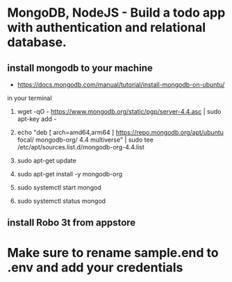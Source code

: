 # MongoDB, NodeJS - Build a todo app with authentication and relational database.

## install mongodb to your machine

- https://docs.mongodb.com/manual/tutorial/install-mongodb-on-ubuntu/

in your terminal

1. wget -qO - https://www.mongodb.org/static/pgp/server-4.4.asc | sudo apt-key add -

2. echo "deb [ arch=amd64,arm64 ] https://repo.mongodb.org/apt/ubuntu focal/ mongodb-org/ 4.4 multiverse" | sudo tee /etc/apt/sources.list.d/mongodb-org-4.4.list

3. sudo apt-get update

4. sudo apt-get install -y mongodb-org

5. sudo systemctl start mongod

6. sudo systemctl status mongod

## install Robo 3t from appstore

# Make sure to rename sample.end to .env and add your credentials
